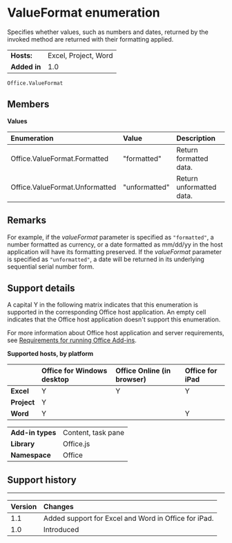 
# ValueFormat enumeration
Specifies whether values, such as numbers and dates, returned by the invoked method are returned with their formatting applied.

|||
|:-----|:-----|
|**Hosts:**|Excel, Project, Word|
|**Added in**|1.0|

```
Office.ValueFormat
```


## Members


**Values**


|**Enumeration**|**Value**|**Description**|
|:-----|:-----|:-----|
|Office.ValueFormat.Formatted|"formatted"|Return formatted data.|
|Office.ValueFormat.Unformatted|"unformatted"|Return unformatted data.|

## Remarks

For example, if the  _valueFormat_ parameter is specified as `"formatted"`, a number formatted as currency, or a date formatted as mm/dd/yy in the host application will have its formatting preserved. If the  _valueFormat_ parameter is specified as `"unformatted"`, a date will be returned in its underlying sequential serial number form.


## Support details


A capital Y in the following matrix indicates that this enumeration is supported in the corresponding Office host application. An empty cell indicates that the Office host application doesn't support this enumeration.

For more information about Office host application and server requirements, see [Requirements for running Office Add-ins](http://msdn.microsoft.com/library/67340567-bb9a-498c-96d3-3f52f28c16bc%28Office.15%29.aspx).


**Supported hosts, by platform**


||**Office for Windows desktop**|**Office Online (in browser)**|**Office for iPad**|
|:-----|:-----|:-----|:-----|
|**Excel**|Y|Y|Y|
|**Project**|Y|||
|**Word**|Y||Y|

|||
|:-----|:-----|
|**Add-in types**|Content, task pane|
|**Library**|Office.js|
|**Namespace**|Office|

## Support history



****


|**Version**|**Changes**|
|:-----|:-----|
|1.1|Added support for Excel and Word in Office for iPad.|
|1.0|Introduced|
